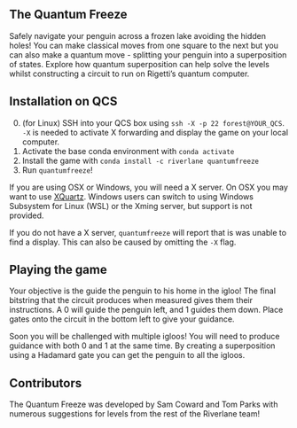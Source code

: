 ## The Quantum Freeze
Safely navigate your penguin across a frozen lake avoiding the hidden holes! You can make classical moves from one square to the next but you can also make a quantum move - splitting your penguin into a superposition of states. Explore how quantum superposition can help solve the levels whilst constructing a circuit to run on Rigetti’s quantum computer.

## Installation on QCS

0. (for Linux) SSH into your QCS box using `ssh -X -p 22 forest@YOUR_QCS`. `-X` is needed to activate X forwarding and display the game on your local computer.
1. Activate the base conda environment with `conda activate`
2. Install the game with `conda install -c riverlane quantumfreeze`
5. Run `quantumfreeze`!

If you are using OSX or Windows, you will need a X server. On OSX you may want to use [XQuartz](https://www.xquartz.org/). Windows users can switch to using Windows Subsystem for Linux (WSL) or the Xming server, but support is not provided.

If you do not have a X server, `quantumfreeze` will report that is was unable to find a display. This can also be caused by omitting the `-X` flag.

## Playing the game

Your objective is the guide the penguin to his home in the igloo! The final bitstring that the circuit produces when measured gives them their instructions. A 0 will guide the penguin left, and 1 guides them down. Place gates onto the circuit in the bottom left to give your guidance.

Soon you will be challenged with multiple igloos! You will need to produce guidance with both 0 and 1 at the same time. By creating a superposition using a Hadamard gate you can get the penguin to all the igloos.

## Contributors
The Quantum Freeze was developed by Sam Coward and Tom Parks with numerous suggestions for levels from the rest of the Riverlane team!
